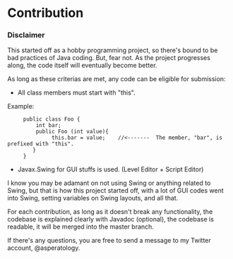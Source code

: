 # Contribution

### Disclaimer

This started off as a hobby programming project, so there's bound to be bad practices of Java coding. But, fear not. As the project progresses along, the code itself will eventually become better.

As long as these criterias are met, any code can be eligible for submission:

 - All class members must start with "this".

 Example:

         public class Foo {
             int bar;
             public Foo (int value){
                  this.bar = value;    //<-------  The member, "bar", is prefixed with "this".
            }
         }

 - Javax.Swing for GUI stuffs is used. (Level Editor + Script Editor)

I know you may be adamant on not using Swing or anything related to Swing, but that is how this project started off, with a lot of GUI codes went into Swing, setting variables on Swing layouts, and all that. 

For each contribution, as long as it doesn't break any functionality, the codebase is explained clearly with Javadoc (optional), the codebase is readable, it will be merged into the master branch.

If there's any questions, you are free to send a message to my Twitter account, @asperatology.


